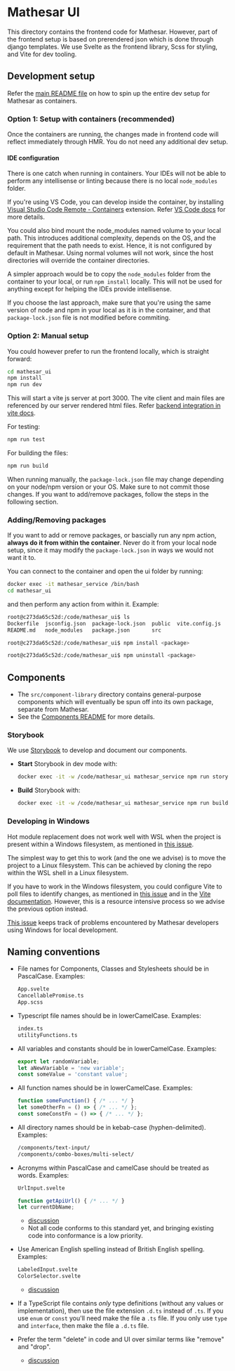 # Mathesar UI

This directory contains the frontend code for Mathesar. However, part of the frontend setup is based on prerendered json which is done through django templates. We use Svelte as the frontend library, Scss for styling, and Vite for dev tooling.

## Development setup

Refer the [main README file](../README.md) on how to spin up the entire dev setup for Mathesar as containers.

### Option 1: Setup with containers (recommended)

Once the containers are running, the changes made in frontend code will reflect immediately through HMR. You do not need any additional dev setup.

#### IDE configuration

There is one catch when running in containers. Your IDEs will not be able to perform any intellisense or linting because there is no local `node_modules` folder.

If you're using VS Code, you can develop inside the container, by installing [Visual Studio Code Remote - Containers](https://marketplace.visualstudio.com/items?itemName=ms-vscode-remote.remote-containers) extension. Refer [VS Code docs](https://code.visualstudio.com/docs/remote/containers) for more details.

You could also bind mount the node_modules named volume to your local path. This introduces additional complexity, depends on the OS, and the requirement that the path needs to exist. Hence, it is not configured by default in Mathesar. Using normal volumes will not work, since the host directories will override the container directories.

A simpler approach would be to copy the `node_modules` folder from the container to your local, or run `npm install` locally. This will not be used for anything except for helping the IDEs provide intellisense.

If you choose the last approach, make sure that you're using the same version of node and npm in your local as it is in the container, and that `package-lock.json` file is not modified before commiting.

### Option 2: Manual setup

You could however prefer to run the frontend locally, which is straight forward:

```bash
cd mathesar_ui
npm install
npm run dev
```

This will start a vite js server at port 3000. The vite client and main files are referenced by our server rendered html files. Refer [backend integration in vite docs](https://vitejs.dev/guide/backend-integration.html).

For testing:

```bash
npm run test
```

For building the files:

```bash
npm run build
```

When running manually, the `package-lock.json` file may change depending on your node/npm version or your OS. Make sure to not commit those changes. If you want to add/remove packages, follow the steps in the following section.

### Adding/Removing packages

If you want to add or remove packages, or bascially run any npm action, **always do it from within the container**. Never do it from your local node setup, since it may modify the `package-lock.json` in ways we would not want it to.

You can connect to the container and open the ui folder by running:

```bash
docker exec -it mathesar_service /bin/bash
cd mathesar_ui
```

and then perform any action from within it. Example:

```bash
root@c273da65c52d:/code/mathesar_ui$ ls
Dockerfile  jsconfig.json  package-lock.json  public  vite.config.js
README.md   node_modules   package.json       src

root@c273da65c52d:/code/mathesar_ui$ npm install <package>

root@c273da65c52d:/code/mathesar_ui$ npm uninstall <package>
```

## Components

- The `src/component-library` directory contains general-purpose components which will eventually be spun off into its own package, separate from Mathesar.
- See the [Components README](./src/component-library/README.md) for more details.

### Storybook 

We use [Storybook](https://storybook.js.org/) to develop and document our components.

- __Start__ Storybook in dev mode with:

    ```bash
    docker exec -it -w /code/mathesar_ui mathesar_service npm run storybook
    ```

- __Build__ Storybook with:

    ```bash
    docker exec -it -w /code/mathesar_ui mathesar_service npm run build-storybook
    ```

### Developing in Windows

Hot module replacement does not work well with WSL when the project is present within a Windows filesystem, as mentioned in [this issue](https://github.com/microsoft/WSL/issues/4739).

The simplest way to get this to work (and the one we advise) is to move the project to a Linux filesystem. This can be achieved by cloning the repo within the WSL shell in a Linux filesystem.

If you have to work in the Windows filesystem, you could configure Vite to poll files to identify changes, as mentioned in [this issue](https://github.com/vitejs/vite/issues/1153#issuecomment-785467271) and in the [Vite documentation](https://vitejs.dev/config/#server-watch). However, this is a resource intensive process so we advise the previous option instead.

[This issue](https://github.com/centerofci/mathesar/issues/570) keeps track of problems encountered by Mathesar developers using Windows for local development.

## Naming conventions

* File names for Components, Classes and Stylesheets should be in PascalCase. Examples:
    
    ```txt
    App.svelte
    CancellablePromise.ts
    App.scss
    ```

* Typescript file names should be in lowerCamelCase. Examples:
    
    ```txt
    index.ts
    utilityFunctions.ts
    ```

* All variables and constants should be in lowerCamelCase. Examples:
    
    ```javascript
    export let randomVariable;
    let aNewVariable = 'new variable';
    const someValue = 'constant value';
    ```

* All function names should be in lowerCamelCase. Examples:
    
    ```javascript
    function someFunction() { /* ... */ }
    let someOtherFn = () => { /* ... */ };
    const someConstFn = () => { /* ... */ };
    ```

* All directory names should be in kebab-case (hyphen-delimited). Examples:
    
    ```txt
    /components/text-input/
    /components/combo-boxes/multi-select/
    ```

* Acronyms within PascalCase and camelCase should be treated as words. Examples:

    ```txt
    UrlInput.svelte
    ```

    ```ts
    function getApiUrl() { /* ... */ }
    let currentDbName;
    ```

    - [discussion](https://github.com/centerofci/mathesar/discussions/908)
    - Not all code conforms to this standard yet, and bringing existing code into conformance is a low priority.

* Use American English spelling instead of British English spelling. Examples:

    ```txt
    LabeledInput.svelte
    ColorSelector.svelte
    ```

    - [discussion](https://github.com/centerofci/mathesar/discussions/891)

* If a TypeScript file contains _only_ type definitions (without any values or implementation), then use the file extension `.d.ts` instead of `.ts`. If you use `enum` or `const` you'll need make the file a `.ts` file. If you only use `type` and `interface`, then make the file a `.d.ts` file.

* Prefer the term "delete" in code and UI over similar terms like "remove" and "drop".

    - [discussion](https://github.com/centerofci/mathesar/discussions/872)

